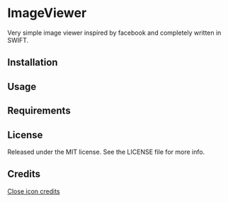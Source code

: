 # ImageViewer
Very simple image viewer inspired by facebook and completely written in SWIFT.

## Installation

## Usage

## Requirements

## License

Released under the MIT license. See the LICENSE file for more info.

## Credits

<a href="https://icons8.com/web-app/3058/Close">Close icon credits</a>
